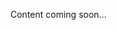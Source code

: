 <!--<meta>
{
    "title":"Overview",
    "description":"Learn more about operating systems at Packet",
    "tag":["Operating Systems"]
}
</meta>-->
Content coming soon...
